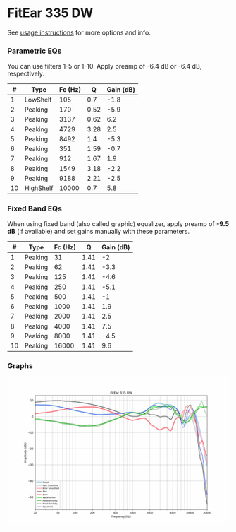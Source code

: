 # FitEar 335 DW
See [usage instructions](https://github.com/jaakkopasanen/AutoEq#usage) for more options and info.

### Parametric EQs
You can use filters 1-5 or 1-10. Apply preamp of -6.4 dB or -6.4 dB, respectively.

|   # | Type      |   Fc (Hz) |    Q |   Gain (dB) |
|-----|-----------|-----------|------|-------------|
|   1 | LowShelf  |       105 | 0.7  |        -1.8 |
|   2 | Peaking   |       170 | 0.52 |        -5.9 |
|   3 | Peaking   |      3137 | 0.62 |         6.2 |
|   4 | Peaking   |      4729 | 3.28 |         2.5 |
|   5 | Peaking   |      8492 | 1.4  |        -5.3 |
|   6 | Peaking   |       351 | 1.59 |        -0.7 |
|   7 | Peaking   |       912 | 1.67 |         1.9 |
|   8 | Peaking   |      1549 | 3.18 |        -2.2 |
|   9 | Peaking   |      9188 | 2.21 |        -2.5 |
|  10 | HighShelf |     10000 | 0.7  |         5.8 |

### Fixed Band EQs
When using fixed band (also called graphic) equalizer, apply preamp of **-9.5 dB** (if available) and set gains manually with these parameters.

|   # | Type    |   Fc (Hz) |    Q |   Gain (dB) |
|-----|---------|-----------|------|-------------|
|   1 | Peaking |        31 | 1.41 |        -2   |
|   2 | Peaking |        62 | 1.41 |        -3.3 |
|   3 | Peaking |       125 | 1.41 |        -4.6 |
|   4 | Peaking |       250 | 1.41 |        -5.1 |
|   5 | Peaking |       500 | 1.41 |        -1   |
|   6 | Peaking |      1000 | 1.41 |         1.9 |
|   7 | Peaking |      2000 | 1.41 |         2.5 |
|   8 | Peaking |      4000 | 1.41 |         7.5 |
|   9 | Peaking |      8000 | 1.41 |        -4.5 |
|  10 | Peaking |     16000 | 1.41 |         9.6 |

### Graphs
![](./FitEar%20335%20DW.png)
